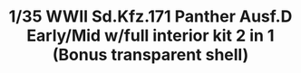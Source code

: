 ---
layout: product
title: "1/35 WWII Sd.Kfz.171 Panther Ausf.D Early/Mid w/full interior kit 2 in 1 (Bonus transparent shell)"
price: "7000" 
desc: "Maketa"
img_path: "/assets/img/TAKO2103.webp"
brand: "N/A"
available: false
special_offer: false
new: false
soon: false
cat: "010000"
subcat: "010200"
subsubcat: "0N/A"
sifra: "TAKO2103"
popular: false
spec: false
---